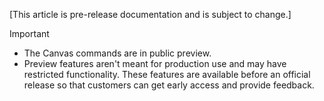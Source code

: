 [This article is pre-release documentation and is subject to change.]

> [!IMPORTANT]
>
> - The Canvas commands are in public preview.
> - Preview features aren't meant for production use and may have restricted functionality. These features are available before an official release so that customers can get early access and provide feedback.
